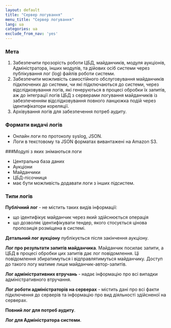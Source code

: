 ```yaml
---
layout: default
title: "Сервер логування"
menu_title: "Сервер логування"
lang: ua
categories: ua
exclude_from_nav: 'yes'
---
```


### Мета

1. Забезпечити прозорість роботи ЦБД, майданчиків, модуля аукціонів, Адміністратора, інших модулів, та дійових осіб системи через публікування лог (log) файлів роботи системи.
2. Забезпечити можливість самостійного обслуговування майданчиків підключених до системи, чи які підключаються до системи, через відслідковування логів, які генеруються в процесі обробки їх запитів, аж до інтеграції логів ЦБД з серверами логування майданчиків із забезпеченням відслідковування повного ланцюжка подій через ідентифікатори кореляції.
3. Архівування логів для забезпечення потреб аудиту.

### Формати видачі логів

* Онлайн логи по протоколу syslog, JSON. 
* Логи в текстовому та JSON форматах вивантажені на Amazon S3.

###Модулі з яких знімаються логи

* Центральна база даних
* Аукціони
* Майданчики
* ЦБД-пісочниця
* має бути можливість додавати логи з інших підсистем.

### Типи логів

**Публічний лог** - не містить таких видів інформації:

* що ідентифікує майданчик через який здійснюється операція
* що дозволяє ідентифікувати тендер, якого стосується цінова пропозиція розміщена в системі.

**Детальний лог аукціону** публікується після закінчення аукціону.

**Лог про результати запитів майданчика**. Майданчик посилає запити, а ЦБД в процесі обробки цих запитів дає лог повідомлення. Ці повідомлення збиратимуться і відправлятимуться майданчику. Доступ до такого логу матиме лише майданчик-автор-запитів.

**Лог адміністративних втручань** - надає інформацію про всі випадки адміністративного втручання.

**Лог роботи адміністраторів на серверах** - містить дані про всі факти підключення до серверів та інформацію про вид діяльності здійсненої на серверах.

**Повний лог для потреб аудиту**.

**Лог для Адміністратора системи**.